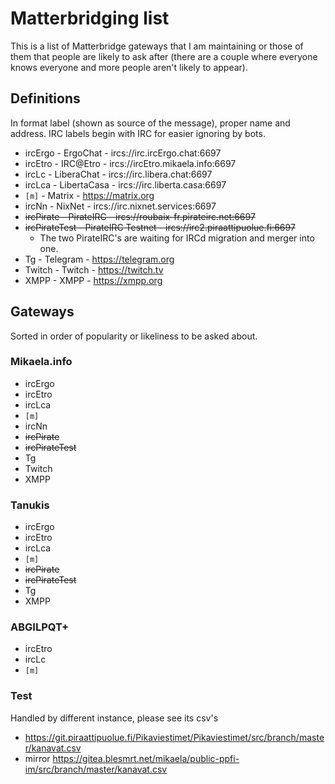 # Matterbridging list

This is a list of Matterbridge gateways that I am maintaining or those of
them that people are likely to ask after (there are a couple where everyone
knows everyone and more people aren't likely to appear).

## Definitions

In format label (shown as source of the message), proper name and address.
IRC labels begin with IRC for easier ignoring by bots.

* ircErgo - ErgoChat - ircs://irc.ircErgo.chat:6697
* ircEtro - IRC@Etro - ircs://ircEtro.mikaela.info:6697
* ircLc - LiberaChat - ircs://irc.libera.chat:6697
* ircLca - LibertaCasa - ircs://irc.liberta.casa:6697
* `[m]` - Matrix - https://matrix.org
* ircNn - NixNet - ircs://irc.nixnet.services:6697
* <s>ircPirate - PirateIRC - ircs://roubaix-fr.pirateirc.net:6697</s>
* <s>ircPirateTest - PirateIRC Testnet - ircs://irc2.piraattipuolue.fi:6697</s>
  * The two PirateIRC's are waiting for IRCd migration and merger into one.
* Tg - Telegram - https://telegram.org
* Twitch - Twitch - https://twitch.tv
* XMPP - XMPP - https://xmpp.org

## Gateways

Sorted in order of popularity or likeliness to be asked about.

### Mikaela.info

* ircErgo
* ircEtro
* ircLca
* `[m]`
* ircNn
* <s>ircPirate</s>
* <s>ircPirateTest</s>
* Tg
* Twitch
* XMPP

### Tanukis

* ircErgo
* ircEtro
* ircLca
* `[m]`
* <s>ircPirate</s>
* <s>ircPirateTest</s>
* Tg
* XMPP

### ABGILPQT+

* ircEtro
* ircLc
* `[m]`

### Test

Handled by different instance, please see its csv's

* https://git.piraattipuolue.fi/Pikaviestimet/Pikaviestimet/src/branch/master/kanavat.csv
* mirror https://gitea.blesmrt.net/mikaela/public-ppfi-im/src/branch/master/kanavat.csv
